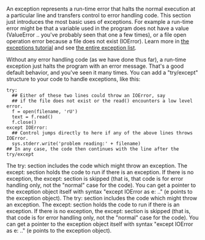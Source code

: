 An exception represents a run-time error that halts the normal execution at a particular line and transfers control to error handling code. This section just introduces the most basic uses of exceptions. For example a run-time error might be that a variable used in the program does not have a value (ValueError .. you've probably seen that one a few times), or a file open operation error because a file does not exist (IOError). Learn more in [the exceptions tutorial](https://docs.python.org/tutorial/errors) and see [the entire exception list](https://docs.python.org/library/exceptions).

Without any error handling code (as we have done thus far), a run-time exception just halts the program with an error message. That's a good default behavior, and you've seen it many times. You can add a "try/except" structure to your code to handle exceptions, like this:
    
```    
try:
  ## Either of these two lines could throw an IOError, say
  ## if the file does not exist or the read() encounters a low level error.
  f = open(filename, 'rU')
  text = f.read()
  f.close()
except IOError:
  ## Control jumps directly to here if any of the above lines throws IOError.
  sys.stderr.write('problem reading:' + filename)
## In any case, the code then continues with the line after the try/except
```

The try: section includes the code which might throw an exception. The except: section holds the code to run if there is an exception. If there is no exception, the except: section is skipped (that is, that code is for error handling only, not the "normal" case for the code). You can get a pointer to the exception object itself with syntax "except IOError as e: .." (e points to the exception object). 
The try: section includes the code which might throw an exception. The except: section holds the code to run if there is an exception. If there is no exception, the except: section is skipped (that is, that code is for error handling only, not the "normal" case for the code). You can get a pointer to the exception object itself with syntax "except IOError as e: .." (e points to the exception object). 

